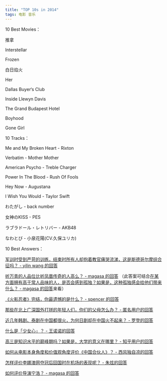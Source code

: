 ```yaml
---
title: "TOP 10s in 2014"
tags: 电影 音乐
---
```


10 Best Movies：

推拿

Interstellar

Frozen

白日焰火

Her

Dallas Buyer‘s Club

Inside Llewyn Davis

The Grand Budapest Hotel

Boyhood

Gone Girl



10 Tracks：

Me and My Broken Heart - Rixton

Verbatim - Mother Mother

American Psycho - Treble Charger

Power In The Blood - Rush Of Fools

Hey Now - Augustana

I Wish You Would - Taylor Swift

わたがし - back number

女神のKISS - PES

ラブラドール・レトリバー - AKB48

なわとび - 小泉花陽(CV.久保ユリカ)





10 Best Answers：

[军训时受到严苛的训练，结束时所有人却抱着教官痛哭流涕，这是斯德哥尔摩综合征吗？ - yilin wang 的回答](http://zhihu.com/question/19981962/answer/26116298)

[听万青的人品位比听凤凰传奇的人高么？ - magasa 的回答](http://zhihu.com/question/21179607/answer/30238730) （此答案可结合[在某方面拥有高于常人品味的人，是否会感到孤独？如果是，这种孤独感会给他们带来什么？ - magasa 的回答](http://www.zhihu.com/question/25583667/answer/31215801)来看）

[《火影忍者》完结，你最遗憾的是什么？ - spencer 的回答](http://zhihu.com/question/25877081/answer/32071359 "《火影忍者》完结，你最遗憾的是什么？ - spencer 的回答")

[那些在北上广深国外打拼的年轻人们，你们的父母怎么办？ - 匿名用户的回答](http://zhihu.com/question/25148298/answer/30251778 "那些在北上广深国外打拼的年轻人们，你们的父母怎么办？ - 匿名用户的回答")

[近几年韩剧、泰剧在中国都很火，为何日剧却在中国火不起来？ - 罗登的回答](http://zhihu.com/question/24764399/answer/28912958 "近几年韩剧、泰剧在中国都很火，为何日剧却在中国火不起来？ - 罗登的回答")

[什么是「少女心」？ - 王诺诺的回答](http://zhihu.com/question/20996727/answer/26118959 "什么是「少女心」？ - 王诺诺的回答")

[高三是知识水平的巅峰期吗？如果是，大学的意义在哪里？ - 知乎用户的回答](http://zhihu.com/question/24075873/answer/26598327 "高三是知识水平的巅峰期吗？如果是，大学的意义在哪里？ - 知乎用户的回答")

[如何从电影本身角度和价值观角度评价《中国合伙人》？ - 西风独自凉的回答](http://zhihu.com/question/22896279/answer/24047330 "如何从电影本身角度和价值观角度评价《中国合伙人》？ - 西风独自凉的回答")

[怎样评价李娜澳网夺冠后回国时在机场的表现呢？ - 朱炫的回答](http://zhihu.com/question/22619469/answer/22035348 "怎样评价李娜澳网夺冠后回国时在机场的表现呢？ - 朱炫的回答")

[如何评价导演宁浩？ - magasa 的回答](http://zhihu.com/question/22550033/answer/32030210 "如何评价导演宁浩？ - magasa 的回答")